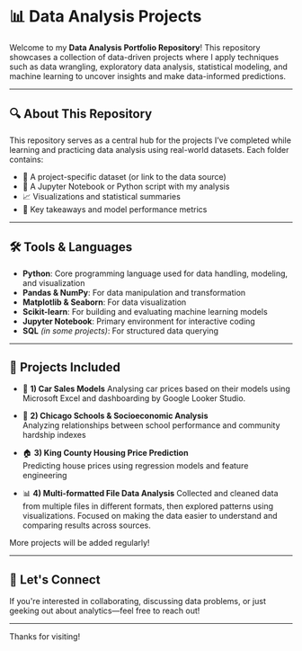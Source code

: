 # 📊 Data Analysis Projects

Welcome to my **Data Analysis Portfolio Repository**! This repository showcases a collection of data-driven projects where I apply techniques such as data wrangling, exploratory data analysis, statistical modeling, and machine learning to uncover insights and make data-informed predictions.

---

## 🔍 About This Repository

This repository serves as a central hub for the projects I’ve completed while learning and practicing data analysis using real-world datasets. Each folder contains:

- 📁 A project-specific dataset (or link to the data source)
- 📝 A Jupyter Notebook or Python script with my analysis
- 📈 Visualizations and statistical summaries
- 🧠 Key takeaways and model performance metrics

---

## 🛠️ Tools & Languages

- **Python**: Core programming language used for data handling, modeling, and visualization  
- **Pandas & NumPy**: For data manipulation and transformation  
- **Matplotlib & Seaborn**: For data visualization  
- **Scikit-learn**: For building and evaluating machine learning models  
- **Jupyter Notebook**: Primary environment for interactive coding  
- **SQL** *(in some projects)*: For structured data querying  

---

## 📁 Projects Included

- 🚗 **1) Car Sales Models**
  Analysing car prices based on their models using Microsoft Excel and dashboarding by Google Looker Studio.

- 🏫 **2) Chicago Schools & Socioeconomic Analysis**  
  Analyzing relationships between school performance and community hardship indexes

- 🏠 **3) King County Housing Price Prediction**  
  Predicting house prices using regression models and feature engineering

- 📊 **4) Multi-formatted File Data Analysis** 
Collected and cleaned data from multiple files in different formats, then explored patterns using visualizations. Focused on making the data easier to understand and comparing results across sources.


More projects will be added regularly!

---

## 🤝 Let's Connect

If you're interested in collaborating, discussing data problems, or just geeking out about analytics—feel free to reach out!

---

Thanks for visiting!
